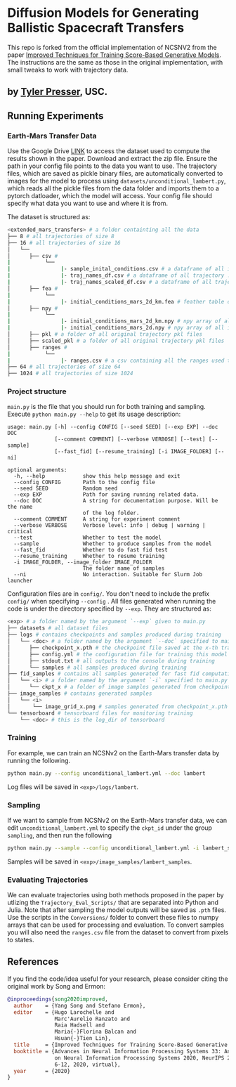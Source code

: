 # Diffusion Models for Generating Ballistic Spacecraft Transfers

This repo is forked from the official implementation of NCSNV2 from the paper [Improved Techniques for Training Score-Based Generative Models](http://arxiv.org/abs/2006.09011). 
The instructions are the same as those in the original implementation, with small tweaks to work with trajectory data. 

by [Tyler Presser](http://tpresser570.github.io/), USC. 
-----------------------------------------------------------------------------------------

## Running Experiments

### Earth-Mars Transfer Data
Use the Google Drive [LINK](https://drive.google.com/drive/folders/1jAYGXROnBbnWZAR7X-bephRyaON6s3xk?usp=sharing) to access the dataset used to compute the results shown in the paper. Download and extract the zip file. Ensure the path in your config file points to the data you want to use. The trajectory files, which are saved as pickle binary files, are automatically converted to images for the model to process using `datasets/unconditional_lambert.py`, which reads all the pickle files from the data folder and imports them to a pytorch datloader, which the model will access. Your config file should specify what data you want to use and where it is from. 

The dataset is structured as:

```bash
<extended_mars_transfers> # a folder containting all the data
├── 8 # all trajectories of size 8
├── 16 # all trajectories of size 16
│   └──
│      ├── csv #
|           └── 
|                |- sample_inital_conditions.csv # a dataframe of all inital conditions used to generate lambert solutions
|                |- traj_names_df.csv # a dataframe of all trajectory .pkl file names
|                |- traj_names_scaled_df.csv # a dataframe of all trajectory .pkl file names for scaled trajectories [0,1]
│      ├── fea #
|           └── 
|                |- initial_conditions_mars_2d_km.fea # feather table of all inital conditions 
│      ├── npy #
|           └── 
|                |- initial_conditions_mars_2d_km.npy # npy array of all inital conditions in km
|                |- initial_conditions_mars_2d.npy # npy array of all intial conditions in m
│      ├── pkl # a folder of all original trajectory pkl files
│      ├── scaled_pkl # a folder of all original trajectory pkl files
│      ├── ranges #
|           └── 
|                |- ranges.csv # a csv containing all the ranges used to scale the trajectories [0,1]
├── 64 # all trajectories of size 64
├── 1024 # all trajectories of size 1024


```



### Project structure

`main.py` is the file that you should run for both training and sampling. Execute ```python main.py --help``` to get its usage description:

```
usage: main.py [-h] --config CONFIG [--seed SEED] [--exp EXP] --doc DOC
               [--comment COMMENT] [--verbose VERBOSE] [--test] [--sample]
               [--fast_fid] [--resume_training] [-i IMAGE_FOLDER] [--ni]

optional arguments:
  -h, --help            show this help message and exit
  --config CONFIG       Path to the config file
  --seed SEED           Random seed
  --exp EXP             Path for saving running related data.
  --doc DOC             A string for documentation purpose. Will be the name
                        of the log folder.
  --comment COMMENT     A string for experiment comment
  --verbose VERBOSE     Verbose level: info | debug | warning | critical
  --test                Whether to test the model
  --sample              Whether to produce samples from the model
  --fast_fid            Whether to do fast fid test
  --resume_training     Whether to resume training
  -i IMAGE_FOLDER, --image_folder IMAGE_FOLDER
                        The folder name of samples
  --ni                  No interaction. Suitable for Slurm Job launcher
```

Configuration files are in `config/`. You don't need to include the prefix `config/` when specifying  `--config` . All files generated when running the code is under the directory specified by `--exp`. They are structured as:

```bash
<exp> # a folder named by the argument `--exp` given to main.py
├── datasets # all dataset files
├── logs # contains checkpoints and samples produced during training
│   └── <doc> # a folder named by the argument `--doc` specified to main.py
│      ├── checkpoint_x.pth # the checkpoint file saved at the x-th training iteration
│      ├── config.yml # the configuration file for training this model
│      ├── stdout.txt # all outputs to the console during training
│      └── samples # all samples produced during training
├── fid_samples # contains all samples generated for fast fid computation
│   └── <i> # a folder named by the argument `-i` specified to main.py
│      └── ckpt_x # a folder of image samples generated from checkpoint_x.pth
├── image_samples # contains generated samples
│   └── <i>
│       └── image_grid_x.png # samples generated from checkpoint_x.pth       
└── tensorboard # tensorboard files for monitoring training
    └── <doc> # this is the log_dir of tensorboard
```

### Training

For example, we can train an NCSNv2 on the Earth-Mars transfer data by running the following.

```bash
python main.py --config unconditional_lambert.yml --doc lambert
```

Log files will be saved in `<exp>/logs/lambert`.

### Sampling

If we want to sample from NCSNv2 on the Earth-Mars transfer data, we can edit `unconditional_lambert.yml` to specify the `ckpt_id` under the group `sampling`, and then run the following

```bash
python main.py --sample --config unconditional_lambert.yml -i lambert_samples
```

Samples will be saved in `<exp>/image_samples/lambert_samples`.

### Evaluating Trajectories 

We can evaluate trajectories using both methods proposed in the paper by utlizing the `Trajectory_Eval_Scripts/` that are separated into Python and Julia. Note that after sampling the model outputs will be saved as `.pth` files. Use the scripts in the `Conversions/` folder to convert these files to numpy arrays that can be used for processing and evaluation. To convert samples you will also need the `ranges.csv` file from the dataset to convert from pixels to states.

## References

If you find the code/idea useful for your research, please consider citing the original work by Song and Ermon:

```bib
@inproceedings{song2020improved,
  author    = {Yang Song and Stefano Ermon},
  editor    = {Hugo Larochelle and
               Marc'Aurelio Ranzato and
               Raia Hadsell and
               Maria{-}Florina Balcan and
               Hsuan{-}Tien Lin},
  title     = {Improved Techniques for Training Score-Based Generative Models},
  booktitle = {Advances in Neural Information Processing Systems 33: Annual Conference
               on Neural Information Processing Systems 2020, NeurIPS 2020, December
               6-12, 2020, virtual},
  year      = {2020}
}
```


